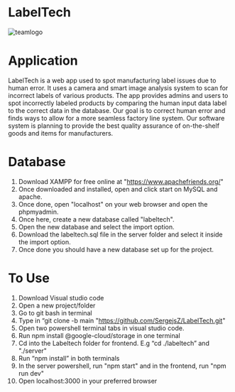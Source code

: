 # LabelTech

![teamlogo](https://github.com/SergejsZ/LabelTech/assets/93885587/c0bfda70-fa8b-4335-ba7c-5f6cbcbd47a8)

# Application

LabelTech is a web app used to spot manufacturing label issues due to human error. It uses a camera and smart image analysis system to scan for incorrect labels of various products. The app provides admins and users to spot incorrectly labeled products by comparing the human input data label to the correct data in the database. Our goal is to correct human error and finds ways to allow for a more seamless factory line system. Our software system is planning to provide the best quality assurance of on-the-shelf goods and items for manufacturers.

# Database

1. Download XAMPP for free online at "https://www.apachefriends.org/"
2. Once downloaded and installed, open and click start on MySQL and apache.
3. Once done, open "localhost" on your web browser and open the phpmyadmin.
4. Once here, create a new database called "labeltech".
5. Open the new database and select the import option.
6. Download the labeltech.sql file in the server folder and select it inside the import option.
7. Once done you should have a new database set up for the project.

# To Use

1. Download Visual studio code
2. Open a new project/folder
3. Go to git bash in terminal
4. Type in “git clone -b main "https://github.com/SergejsZ/LabelTech.git"
5. Open two powershell terminal tabs in visual studio code.
6. Run npm install @google-cloud/storage in one terminal
7. Cd into the Labeltech folder for frontend. E.g “cd ./labeltech” and "./server"
8. Run “npm install” in both terminals
9. In the server powershell, run "npm start" and in the frontend, run "npm run dev"
10. Open localhost:3000 in your preferred browser
